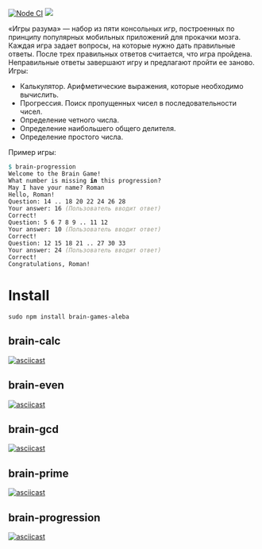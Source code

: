 [![Node CI](https://github.com/AlexBalykin/frontend-project-lvl1/workflows/Node%20CI/badge.svg)](https://github.com/AlexBalykin/frontend-project-lvl1/actions)
<a href="https://codeclimate.com/github/AlexBalykin/frontend-project-lvl1/maintainability"><img src="https://api.codeclimate.com/v1/badges/8a988608feb6e8f7488d/maintainability" /></a>

«Игры разума» — набор из пяти консольных игр, построенных по принципу популярных мобильных приложений для прокачки мозга. Каждая игра задает вопросы, на которые нужно дать правильные ответы. После трех правильных ответов считается, что игра пройдена. Неправильные ответы завершают игру и предлагают пройти ее заново. Игры:

*    Калькулятор. Арифметические выражения, которые необходимо вычислить.
*    Прогрессия. Поиск пропущенных чисел в последовательности чисел.
*    Определение четного числа.
*    Определение наибольшего общего делителя.
*    Определение простого числа.

<p>Пример игры:</p>
<pre class="hljs"><code><span style="color: #008080">$ </span>brain-progression
Welcome to the Brain Game!
What number is missing <span style="color: #000000;font-weight: bold">in </span>this progression?
May I have your name? Roman
Hello, Roman!
Question: 14 .. 18 20 22 24 26 28
Your answer: 16 <span style="color: #999988;font-style: italic">(Пользователь вводит ответ)</span>
Correct!
Question: 5 6 7 8 9 .. 11 12
Your answer: 10 <span style="color: #999988;font-style: italic">(Пользователь вводит ответ)</span>
Correct!
Question: 12 15 18 21 .. 27 30 33
Your answer: 24 <span style="color: #999988;font-style: italic">(Пользователь вводит ответ)</span>
Correct!
Congratulations, Roman!
</code></pre>

# Install
<code>sudo npm install brain-games-aleba</code>    

## brain-calc
[![asciicast](https://asciinema.org/a/2rm7LIFdOLlxFGafZekxYjX8W.svg)](https://asciinema.org/a/2rm7LIFdOLlxFGafZekxYjX8W)

## brain-even
[![asciicast](https://asciinema.org/a/KVtWG8RhR81vBHchcmOGsc9xv.svg)](https://asciinema.org/a/KVtWG8RhR81vBHchcmOGsc9xv)

## brain-gcd
[![asciicast](https://asciinema.org/a/JkvUwlpO8gABAGq2YXr8aCqN7.svg)](https://asciinema.org/a/JkvUwlpO8gABAGq2YXr8aCqN7)

## brain-prime
[![asciicast](https://asciinema.org/a/diFtaW1hepGSOUF5ft9g3B3Xs.svg)](https://asciinema.org/a/diFtaW1hepGSOUF5ft9g3B3Xs)

## brain-progression
[![asciicast](https://asciinema.org/a/iSYLOyY3bsOS4KMayxeaqmHr7.svg)](https://asciinema.org/a/iSYLOyY3bsOS4KMayxeaqmHr7)